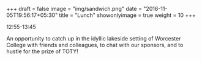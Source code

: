+++
draft = false
image = "img/sandwich.png"
date = "2016-11-05T19:56:17+05:30"
title = "Lunch"
showonlyimage = true
weight = 10
+++

12:55-13:45
<!--more-->

An opportunity to catch up in the idyllic lakeside setting of Worcester College with friends and colleagues, to chat with our sponsors, and to hustle for the prize of TOTY!
